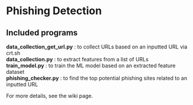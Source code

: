 # Phishing Detection 

## Included programs 
**data_collection_get_url.py** : to collect URLs based on an inputted URL via crt.sh <br>
**data_collection.py** : to extract features from a list of URLs <br>
**train_model.py** : to train the ML model based on an extracted feature dataset <br>
**phishing_checker.py** : to find the top potential phishing sites related to an inputted URL  <br>

For more details, see the wiki page. 
